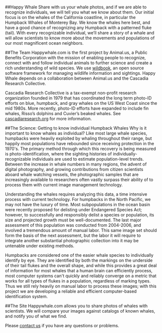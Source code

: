 ##Happy Whale
Share with us your whale photos, and if we are able to recognize individuals, we will tell you what we know about them. Our initial focus is on the whales of the California coastline, in particular the Humpback Whales of Monterey Bay. We know the whales here best, and have a good chance of recognizing any Humpback with a patterned fluke (tail). With every recognizable individual, we’ll share a story of a whale and will allow scientists to know more about the movements and populations of our most magnificent ocean neighbors.

##The Team
Happywhale.com is the first project by Animal.us, a Public Benefits Corporation with the mission of enabling people to recognize, connect with and follow individual animals to further science and create a rich understanding of wild species. We use [wildbook](http://www.wildme.org), an open source software framework for managing wildlife information and sightings. Happy Whale depends on a collaboration between Animal.us and the Cascadia Research Collective.

Cascadia Research Collective is a tax-exempt non-profit research organization founded in 1979 that has coordinated the long term photo-ID efforts on blue, humpback, and gray whales on the US West Coast since the mid 1980s. More recently, photo-ID efforts have expanded to include fin whales, Risso’s dolphins and Cuvier’s beaked whales. See [cascadiaresearch.org](http://www.cascadiaresearch.org) for more information.

##The Science: Getting to know individual Humpback Whales
Why is it important to know whales as individual? Like most large whale species, humpbacks were heavily exploited by whaling throughout their range, but happily most populations have rebounded since receiving protection in the 1970's. The primary method through which this recovery is being measured is photo-identification, where the sighting histories of individually-recognizable individuals are used to estimate population-level trends. Between the increase in whale numbers in many regions, the advent of digital photography, and growing contributions from citizen scientists aboard whale watching vessels, the photographic samples that are increasingly available to researchers often vastly surpass their ability of to process them with current image management technology.

Understanding the whales requires analyzing this data, a time intensive process with current technology. For humpbacks in the North Pacific, we may not have the luxury of time. Most subpopulations in the ocean basin were recently proposed for delisting under Endangered Species Act; however, to successfully and responsibly delist a species or population, its size and projected growth must be well-documented. The last major assessment of this population was conducted from 2004-2006, and involved a tremendous amount of manual labor. This same image set should form the basis of the next assessment, but the labor it will require to integrate another substantial photographic collection into it may be untenable under existing methods.

Humpbacks are considered one of the easier whale species to individually identify by eye. They are identified by both the markings on the underside of their tail flukes and the overall shape, and while this provides a great deal of information for most whales that a human brain can efficiently process, most computer systems can't quickly and reliably converge on a metric that works for all types of flukes in a population, regardless of marking types. Thus we still rely heavily on manual labor to process these images; with this project we are developing a reliable and efficient computer-based identification system.

##The Site
Happywhale.com allows you to share photos of whales with scientists. We will compare your images against catalogs of known whales, and notify you of what we find.

Please [contact us](mailto:info@happywhale.com) if you have any questions or problems.